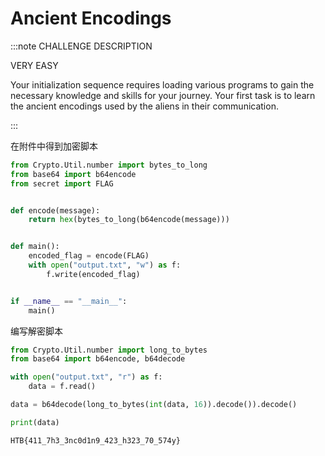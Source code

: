 # Ancient Encodings

:::note CHALLENGE DESCRIPTION

VERY EASY

Your initialization sequence requires loading various programs to gain the necessary knowledge and skills for your journey. Your first task is to learn the ancient encodings used by the aliens in their communication.

:::

在附件中得到加密脚本

```python
from Crypto.Util.number import bytes_to_long
from base64 import b64encode
from secret import FLAG


def encode(message):
    return hex(bytes_to_long(b64encode(message)))


def main():
    encoded_flag = encode(FLAG)
    with open("output.txt", "w") as f:
        f.write(encoded_flag)


if __name__ == "__main__":
    main()
```

编写解密脚本

```python
from Crypto.Util.number import long_to_bytes
from base64 import b64encode, b64decode

with open("output.txt", "r") as f:
    data = f.read()

data = b64decode(long_to_bytes(int(data, 16)).decode()).decode()

print(data)
```

```plaintext title="Flag"
HTB{411_7h3_3nc0d1n9_423_h323_70_574y}
```
